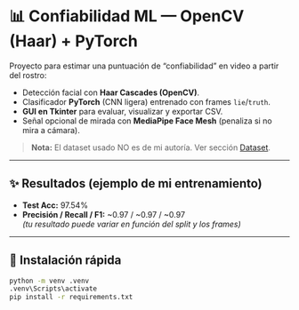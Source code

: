 # 📊 Confiabilidad ML — OpenCV (Haar) + PyTorch

Proyecto para estimar una puntuación de “confiabilidad” en video a partir del rostro:
- Detección facial con **Haar Cascades (OpenCV)**.
- Clasificador **PyTorch** (CNN ligera) entrenado con frames `lie`/`truth`.
- **GUI en Tkinter** para evaluar, visualizar y exportar CSV.
- Señal opcional de mirada con **MediaPipe Face Mesh** (penaliza si no mira a cámara).

> **Nota:** El dataset usado NO es de mi autoría. Ver sección [Dataset](#-dataset).

---

## ✨ Resultados (ejemplo de mi entrenamiento)
- **Test Acc:** 97.54%  
- **Precisión / Recall / F1:** ~0.97 / ~0.97 / ~0.97  
*(tu resultado puede variar en función del split y los frames)*

---

## 🚀 Instalación rápida

```bash
python -m venv .venv
.venv\Scripts\activate
pip install -r requirements.txt

